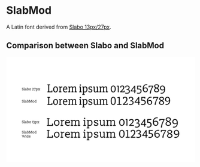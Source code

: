 # SlabMod
A Latin font derived from [Slabo 13px/27px](https://github.com/TiroTypeworks/Slabo).

## Comparison between Slabo and SlabMod
![](https://github.com/lxgw/SlabMod/raw/main/Comparison.png)
